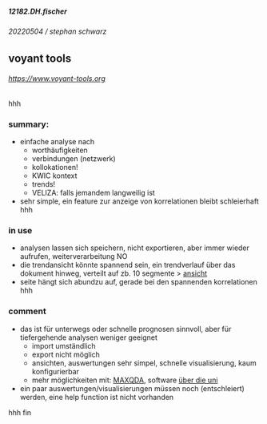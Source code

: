 ##### 12182.DH.fischer
###### 20220504 / stephan schwarz
## voyant tools
###### <https://www.voyant-tools.org>
hhh
### summary:
- einfache analyse nach 
    - worthäufigkeiten
    - verbindungen (netzwerk)
    - kollokationen!
    - KWIC kontext
    - trends!
    - VELIZA: falls jemandem langweilig ist
- sehr simple, ein feature zur anzeige von korrelationen bleibt schleierhaft
hhh
### in use
- analysen lassen sich speichern, nicht exportieren, aber immer wieder aufrufen, weiterverarbeitung NO
- die trendansicht könnte spannend sein, ein trendverlauf über das dokument hinweg, verteilt auf zb. 10 segmente > [ansicht](https://voyant-tools.org/?corpus=1baea42d9dd66c349fd5fa27700489ad&query=die&view=DocumentTerms)
- seite hängt sich abundzu auf, gerade bei den spannenden korrelationen
hhh
### comment
- das ist für unterwegs oder schnelle prognosen sinnvoll, aber für tiefergehende analysen weniger geeignet       
    - import umständlich 
    - export nicht möglich
    - ansichten, auswertungen sehr simpel, schnelle visualisierung, kaum konfigurierbar
    - mehr möglichkeiten mit: [MAXQDA](https://www.maxqda.de), software [über die uni](https://www.zedat.fu-berlin.de/Benutzerservice/MAXQDA)
- ein paar auswertungen/visualisierungen müssen noch (entschleiert) werden, eine help function ist nicht vorhanden

hhh
fin